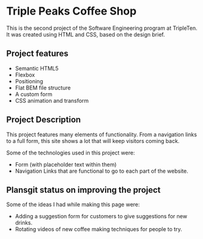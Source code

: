 # Triple Peaks Coffee Shop

This is the second project of the Software Engineering program at TripleTen. It was created using HTML and CSS, based on the design brief.

## Project features

- Semantic HTML5
- Flexbox
- Positioning
- Flat BEM file structure
- A custom form
- CSS animation and transform

## Project Description

This project features many elements of functionality. From a navigation links to a full form, this site shows a lot that will keep visitors
coming back.

Some of the technologies used in this project were:

- Form (with placeholder text within them)
- Navigation Links that are functional to go to each part of the website.

## Plansgit status on improving the project

Some of the ideas I had while making this page were:

- Adding a suggestion form for customers to give suggestions for new drinks.
- Rotating videos of new coffee making techniques for people to try.
